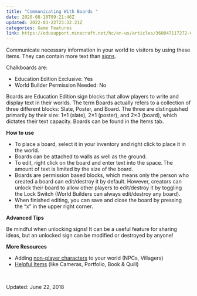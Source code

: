 ```yaml
---
title: "Communicating With Boards "
date: 2020-08-10T09:21:46Z
updated: 2022-03-22T23:32:21Z
categories: Game Features
link: https://edusupport.minecraft.net/hc/en-us/articles/360047117272-Communicating-With-Boards
---
```


Communicate necessary information in your world to visitors by using these items. They can contain more text than [signs](https://minecraft.gamepedia.com/Sign).

Chalkboards are:

- Education Edition Exclusive: Yes
- World Builder Permission Needed: No

Boards are Education Edition sign blocks that allow players to write and display text in their worlds. The term Boards actually refers to a collection of three different blocks: Slate, Poster, and Board. The three are distinguished primarily by their size: 1×1 (slate), 2×1 (poster), and 2×3 (board), which dictates their text capacity. Boards can be found in the Items tab.

**How to use**

- To place a board, select it in your inventory and right click to place it in the world.
- Boards can be attached to walls as well as the ground.
- To edit, right click on the board and enter text into the space. The amount of text is limited by the size of the board.
- Boards are permission based blocks, which means only the person who created a board can edit/destroy it by default. However, creators can unlock their board to allow other players to edit/destroy it by toggling the Lock Switch (World Builders can always edit/destroy any board).
- When finished editing, you can save and close the board by pressing the “x” in the upper right corner.

**Advanced Tips**

Be mindful when unlocking signs! It can be a useful feature for sharing ideas, but an unlocked sign can be modified or destroyed by anyone!

**More Resources**

- Adding [non-player characters](./Adding-Non-Player-Characters-NPCs.360047555651.md) to your world (NPCs, Villagers)
- [Helpful Items](./Assessment-Tools-Cameras-Portfolio-Book-Quill.360047555551.md) (like Cameras, Portfolio, Book & Quill)

 

Updated: June 22, 2018
